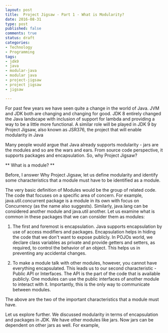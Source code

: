 ```yaml
---
layout: post
title:  Project Jigsaw - Part 1 - What is Modularity?
date: 2016-08-31
type: post
published: false
comments: true
status: draft
categories:
- Technology
- Programming
tags:
- jdk9
- java
- modular-java
- modular java
- project-jigsaw
- project jigsaw
- jigsaw

---
```


  For past few years we have seen quite a change in the world of Java. JVM and JDK both are changing and changing for good. JDK 8 entirely changed the Java landscape with inclusion of support for lambda and providing a way to be a little more functional. A similar role will be played in JDK 9 by Project Jigsaw, also known as JSR376, the project that will enable modularity in Java
   
  Many people would argue that Java already supports modularity - jars are the modules and so are the wars and ears. From source code perspective, it supports packages and encapsulation. So, why Project Jigsaw?
  
  ** What is a module? **
  
  Before, I answer Why Project Jigsaw, let us define modularity and identify some characteristics that a module must have to be identified as a module. 
  
  The very basic definition of Modules would be the group of related code. The code that focuses on a specific area of concern. For example, java.util.concurrent package is a module in its own with focus on Concurrency (as the name also suggests). Similarly, java.lang can be considered another module and java.util another. 
  Let us examine what is common in these packages that we can consider them as modules:
  
  1. The first and foremost is encapsulation. Java supports encapsulation by use of access modifiers and packages. Encapsulation helps in hiding the code that we don't want to expose publicly. In POJOs world, we declare class variables as private and provide getters and setters, as required, to control the behavior of an object. This helps us in preventing any accidental changes. 
  
  2. To make a module talk with other modules, however, you cannot have everything encapsulated. This leads us to our second characteristic - Public API or Interfaces. The API is the part of the code that is available publicly. One modules can use the public interfaces of another module to interact with it. Importantly, this is the only way to communicate between modules. 
   
  The above are the two of the important characteristics that a module must have. 
  
  Let us explore further. We discussed modularity in terms of encapsulation and packages in JDK. We have other modules like jars. 
  Now jars can be dependent on other jars as well. For example, 
  
   
   
   
  